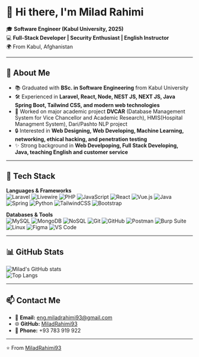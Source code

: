 # 👋 Hi there, I'm Milad Rahimi  

🎓 **Software Engineer (Kabul University, 2025)**  
💻 **Full-Stack Developer | Security Enthusiast | English Instructor**  
🌍 From Kabul, Afghanistan  

---

## 🚀 About Me
- 📚 Graduated with **BSc. in Software Engineering** from Kabul University  
- 🛠️ Experienced in **Laravel, React, Node, NEST JS, NEXT JS, Java Spring Boot, Tailwind CSS, and modern web technologies**  
- 🧪 Worked on major academic project **DVCAR** (Database Management System for Vice Chancellor and Academic Research), HMIS(Hospital Managment System), Dari/Pashto NLP project 
- 🔒 Interested in **Web Designing, Web Developing, Machine Learning, networking, ethical hacking, and penetration testing**  
- ✨ Strong background in **Web Develpoping, Full Stack Developing, Java, teaching English and customer service**  

---

## 🔧 Tech Stack
**Languages & Frameworks**  
![Laravel](https://img.shields.io/badge/Laravel-%23FF2D20.svg?style=for-the-badge&logo=laravel&logoColor=white)
![Livewire](https://img.shields.io/badge/Livewire-blue?style=for-the-badge&logo=laravel&logoColor=white)
![PHP](https://img.shields.io/badge/PHP-%23777BB4.svg?style=for-the-badge&logo=php&logoColor=white)
![JavaScript](https://img.shields.io/badge/JavaScript-%23F7DF1E.svg?style=for-the-badge&logo=javascript&logoColor=black)
![React](https://img.shields.io/badge/React-%2320232a.svg?style=for-the-badge&logo=react&logoColor=%2361DAFB)
![Vue.js](https://img.shields.io/badge/Vue.js-%2335495e.svg?style=for-the-badge&logo=vuedotjs&logoColor=%234FC08D)
![Java](https://img.shields.io/badge/Java-%23ED8B00.svg?style=for-the-badge&logo=openjdk&logoColor=white)
![Spring](https://img.shields.io/badge/Spring-%236DB33F.svg?style=for-the-badge&logo=spring&logoColor=white)
![Python](https://img.shields.io/badge/Python-%233776AB.svg?style=for-the-badge&logo=python&logoColor=white)
![TailwindCSS](https://img.shields.io/badge/TailwindCSS-%231a202c.svg?style=for-the-badge&logo=tailwind-css&logoColor=38B2AC)
![Bootstrap](https://img.shields.io/badge/Bootstrap-%23563D7C.svg?style=for-the-badge&logo=bootstrap&logoColor=white)

**Databases & Tools**  
![MySQL](https://img.shields.io/badge/MySQL-%2300f.svg?style=for-the-badge&logo=mysql&logoColor=white)
![MongoDB](https://img.shields.io/badge/MongoDB-%2347A248.svg?style=for-the-badge&logo=mongodb&logoColor=white)
![NoSQL](https://img.shields.io/badge/NoSQL-%2300C7B7.svg?style=for-the-badge&logo=couchdb&logoColor=white)
![Git](https://img.shields.io/badge/Git-%23F05033.svg?style=for-the-badge&logo=git&logoColor=white)
![GitHub](https://img.shields.io/badge/GitHub-%23121011.svg?style=for-the-badge&logo=github&logoColor=white)
![Postman](https://img.shields.io/badge/Postman-FF6C37?style=for-the-badge&logo=postman&logoColor=white)
![Burp Suite](https://img.shields.io/badge/Burp%20Suite-FF6633?style=for-the-badge&logo=burp-suite&logoColor=white)
![Linux](https://img.shields.io/badge/Linux-FCC624?style=for-the-badge&logo=linux&logoColor=black)
![Figma](https://img.shields.io/badge/Figma-%23F24E1E.svg?style=for-the-badge&logo=figma&logoColor=white)
![VS Code](https://img.shields.io/badge/VSCode-%23007ACC.svg?style=for-the-badge&logo=visual-studio-code&logoColor=white)

---

## 📊 GitHub Stats
![Milad's GitHub stats](https://github-readme-stats.vercel.app/api?username=MiladRahimi93&show_icons=true&theme=radical)  
![Top Langs](https://github-readme-stats.vercel.app/api/top-langs/?username=MiladRahimi93&layout=compact&theme=radical)

---

## 📫 Contact Me
- 📧 **Email:** eng.miladrahimi93@gmail.com  
- 🌐 **GitHub:** [MiladRahimi93](https://github.com/MiladRahimi93)  
- 📱 **Phone:** +93 783 919 922  

---

⭐️ From [MiladRahimi93](https://github.com/MiladRahimi93)
